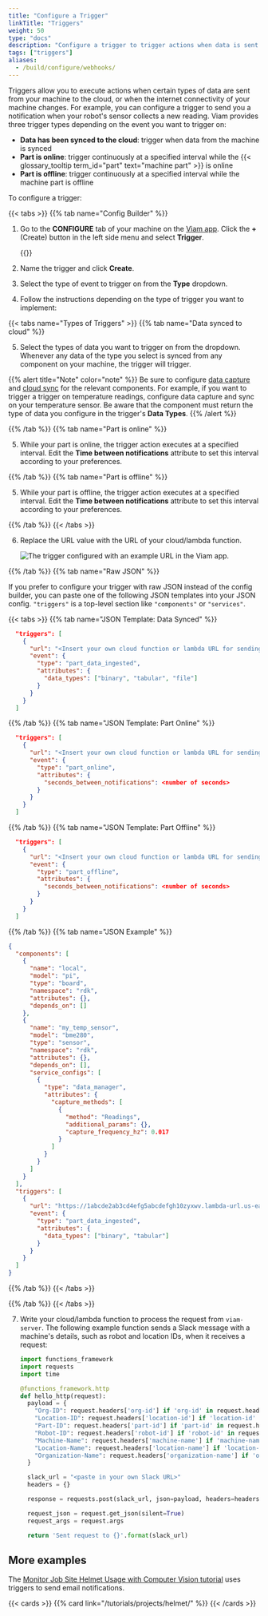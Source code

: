 ```yaml
---
title: "Configure a Trigger"
linkTitle: "Triggers"
weight: 50
type: "docs"
description: "Configure a trigger to trigger actions when data is sent from your machine to the cloud, or when your machine's internet connectivity changes."
tags: ["triggers"]
aliases:
  - /build/configure/webhooks/
---
```


Triggers allow you to execute actions when certain types of data are sent from your machine to the cloud, or when the internet connectivity of your machine changes.
For example, you can configure a trigger to send you a notification when your robot's sensor collects a new reading.
Viam provides three trigger types depending on the event you want to trigger on:

- **Data has been synced to the cloud**: trigger when data from the machine is synced
- **Part is online**: trigger continuously at a specified interval while the {{< glossary_tooltip term_id="part" text="machine part" >}} is online
- **Part is offline**: trigger continuously at a specified interval while the machine part is offline

To configure a trigger:

{{< tabs >}}
{{% tab name="Config Builder" %}}

1. Go to the **CONFIGURE** tab of your machine on the [Viam app](https://app.viam.com).
   Click the **+** (Create) button in the left side menu and select **Trigger**.

   {{<imgproc src="/build/configure/trigger-create.png" resize="x400" declaredimensions=true alt="The Create menu with Trigger at the bottom of the list of options." >}}

2. Name the trigger and click **Create**.

3. Select the type of event to trigger on from the **Type** dropdown.

4. Follow the instructions depending on the type of trigger you want to implement:

{{< tabs name="Types of Triggers" >}}
{{% tab name="Data synced to cloud" %}}

5. Select the types of data you want to trigger on from the dropdown.
   Whenever any data of the type you select is synced from any component on your machine, the trigger will trigger.

{{% alert title="Note" color="note" %}}
Be sure to configure [data capture](/services/data/capture/) and [cloud sync](/services/data/cloud-sync/) for the relevant components.
For example, if you want to trigger a trigger on temperature readings, configure data capture and sync on your temperature sensor.
Be aware that the component must return the type of data you configure in the trigger's **Data Types**.
{{% /alert %}}

{{% /tab %}}
{{% tab name="Part is online" %}}

5. While your part is online, the trigger action executes at a specified interval.
   Edit the **Time between notifications** attribute to set this interval according to your preferences.

{{% /tab %}}
{{% tab name="Part is offline" %}}

5. While your part is offline, the trigger action executes at a specified interval.
   Edit the **Time between notifications** attribute to set this interval according to your preferences.

{{% /tab %}}
{{< /tabs >}}

6. Replace the URL value with the URL of your cloud/lambda function.

   ![The trigger configured with an example URL in the Viam app.](/build/configure/trigger-configured.png)

{{% /tab %}}
{{% tab name="Raw JSON" %}}

If you prefer to configure your trigger with raw JSON instead of the config builder, you can paste one of the following JSON templates into your JSON config.
`"triggers"` is a top-level section like `"components"` or `"services"`.

{{< tabs >}}
{{% tab name="JSON Template: Data Synced" %}}

```json {class="line-numbers linkable-line-numbers"}
  "triggers": [
    {
      "url": "<Insert your own cloud function or lambda URL for sending the event>",
      "event": {
        "type": "part_data_ingested",
        "attributes": {
          "data_types": ["binary", "tabular", "file"]
        }
      }
    }
  ]
```

{{% /tab %}}
{{% tab name="JSON Template: Part Online" %}}

```json {class="line-numbers linkable-line-numbers"}
  "triggers": [
    {
      "url": "<Insert your own cloud function or lambda URL for sending the event>",
      "event": {
        "type": "part_online",
        "attributes": {
          "seconds_between_notifications": <number of seconds>
        }
      }
    }
  ]
```

{{% /tab %}}
{{% tab name="JSON Template: Part Offline" %}}

```json {class="line-numbers linkable-line-numbers"}
  "triggers": [
    {
      "url": "<Insert your own cloud function or lambda URL for sending the event>",
      "event": {
        "type": "part_offline",
        "attributes": {
          "seconds_between_notifications": <number of seconds>
        }
      }
    }
  ]
```

{{% /tab %}}
{{% tab name="JSON Example" %}}

```json {class="line-numbers linkable-line-numbers"}
{
  "components": [
    {
      "name": "local",
      "model": "pi",
      "type": "board",
      "namespace": "rdk",
      "attributes": {},
      "depends_on": []
    },
    {
      "name": "my_temp_sensor",
      "model": "bme280",
      "type": "sensor",
      "namespace": "rdk",
      "attributes": {},
      "depends_on": [],
      "service_configs": [
        {
          "type": "data_manager",
          "attributes": {
            "capture_methods": [
              {
                "method": "Readings",
                "additional_params": {},
                "capture_frequency_hz": 0.017
              }
            ]
          }
        }
      ]
    }
  ],
  "triggers": [
    {
      "url": "https://1abcde2ab3cd4efg5abcdefgh10zyxwv.lambda-url.us-east-1.on.aws",
      "event": {
        "type": "part_data_ingested",
        "attributes": {
          "data_types": ["binary", "tabular"]
        }
      }
    }
  ]
}
```

{{% /tab %}}
{{< /tabs >}}

{{% /tab %}}
{{< /tabs >}}

7. Write your cloud/lambda function to process the request from `viam-server`.
   The following example function sends a Slack message with a machine's details, such as robot and location IDs, when it receives a request:

   ```python {class="line-numbers linkable-line-numbers"}
   import functions_framework
   import requests
   import time

   @functions_framework.http
   def hello_http(request):
     payload = {
       "Org-ID": request.headers['org-id'] if 'org-id' in request.headers else 'no value',
       "Location-ID": request.headers['location-id'] if 'location-id' in request.headers else 'no value',
       "Part-ID": request.headers['part-id'] if 'part-id' in request.headers else 'no value',
       "Robot-ID": request.headers['robot-id'] if 'robot-id' in request.headers else 'no value',
       "Machine-Name": request.headers['machine-name'] if 'machine-name' in request.headers else 'no value',
       "Location-Name": request.headers['location-name'] if 'location-name' in request.headers else 'no value',
       "Organization-Name": request.headers['organization-name'] if 'organization-name' in request.headers else 'no value'
     }

     slack_url = "<paste in your own Slack URL>"
     headers = {}

     response = requests.post(slack_url, json=payload, headers=headers)

     request_json = request.get_json(silent=True)
     request_args = request.args

     return 'Sent request to {}'.format(slack_url)

   ```

## More examples

The [Monitor Job Site Helmet Usage with Computer Vision tutorial](/tutorials/projects/helmet/#configure-a-trigger-on-your-machine) uses triggers to send email notifications.

{{< cards >}}
{{% card link="/tutorials/projects/helmet/" %}}
{{< /cards >}}
